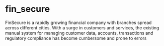 # fin_secure
FinSecure is a rapidly growing financial company with branches spread across different cities. With a surge in customers and services, the existing manual system for managing customer data, accounts, transactions and regulatory compliance has become cumbersome and prone to errors
